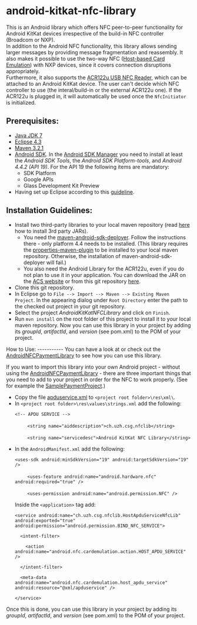android-kitkat-nfc-library
==========================

This is an Android library which offers NFC peer-to-peer functionality for Android KitKat devices irrespective of the build-in NFC controller (Broadcom or NXP).<br>
In addition to the Android NFC functionality, this library allows sending larger messages by providing message fragmentation and reassembly. It also makes it possible to use the two-way NFC (<a href="https://developer.android.com/guide/topics/connectivity/nfc/hce.html">Host-based Card Emulation</a>) with NXP devices, since it covers connection disruptions appropriately.<br>
Furthermore, it also supports the <a href="http://www.acs.com.hk/en/products/3/acr122u-usb-nfc-reader/">ACR122u USB NFC Reader</a>, which can be attached to an Android KitKat device. The user can't decide which NFC controller to use (the interal/build-in or the external ACR122u one). If the ACR122u is plugged in, it will automatically be used once the <code>NfcInitiator</code> is initialized.

Prerequisites:
--------------
<ul>
  <li><a href="http://www.oracle.com/technetwork/java/javase/downloads/index.html">Java JDK 7</a></li>
  <li><a href="http://www.eclipse.org/downloads/">Eclipse 4.3</a></li>
  <li><a href="http://maven.apache.org/download.cgi">Maven 3.2.1</a></li>
  <li><a href="http://developer.android.com/sdk/index.html">Android SDK</a>. In the <a href="http://developer.android.com/tools/help/sdk-manager.html">Android SDK Manager</a> you need to install at least the <i>Android SDK Tools</i>, the <i>Android SDK Platform-tools</i>, and <i>Android 4.4.2 (API 19)</i>. For the API 19 the following items are mandatory:
    <ul>
      <li>SDK Platform</li>
      <li>Google APIs</li>
      <li>Glass Development Kit Preview</li>
    </ul>
  </li>
  <li>Having set up Eclipse according to this <a href="http://developer.android.com/sdk/installing/index.html">guideline</a>.</li>
</ul>

Installation Guidelines:
------------------------
<ul>
  <li>
    Install two third-party libraries to your local maven repository (read <a href="http://maven.apache.org/guides/mini/guide-3rd-party-jars-local.html">here</a> how to install 3rd party JARs).
    <ul>
      <li>You need the <a href="https://github.com/mosabua/maven-android-sdk-deployer">maven-android-sdk-deployer</a>. Follow the instructions there - only platform 4.4 needs to be installed. (This library requires the <a href="http://search.maven.org/#artifactdetails%7Corg.codehaus.mojo%7Cproperties-maven-plugin%7C1.0-alpha-2%7Cmaven-plugin">properties-maven-plugin</a> to be installed to your local maven repository. Otherwise, the installation of maven-android-sdk-deployer will fail.)</li>
      <li>You also need the Android Library for the ACR122u, even if you do not plan to use it in your application. You can download the JAR on the <a href="http://www.acs.com.hk/download-driver/2989/ACS-Unified-LIB-Android-111-P.zip">ACS website</a> or from this git repository <a href="https://github.com/jetonmemeti/android-kitkat-nfc-library/blob/master/acssmc-1.1.1.jar">here</a>.</li>
    </ul>
  </li>
  <li>Clone this git repository.</li>
  <li>In Eclipse go to <code>File --> Import --> Maven --> Existing Maven Project</code>. In the appearing dialog under <code>Root Directory</code> enter the path to the checked out project in your git repository.</li>
  <li>Select the project <i>AndroidKitKatNFCLibrary</i> and click on <code>Finish</code>.</li>
  <li>Run <code>mvn install</code> on the root folder of this project to install it to your local maven repository. Now you can use this library in your project by adding its <i>groupId</i>, <i>artifactId</i>, and <i>version</i> (see pom.xml) to the POM of your project.</li>
</ul>
How to Use:
-----------
You can have a look at or check out the <a href="https://github.com/jetonmemeti/android-nfc-payment-library">AndroidNFCPaymentLibrary</a> to see how you can use this library.

If you want to import this library into your own Android project - without using the <a href="https://github.com/jetonmemeti/android-nfc-payment-library">AndroidNFCPaymentLibrary</a> - there are three important things that you need to add to your project in order for the NFC to work properly. (See for example the <a href="https://github.com/jetonmemeti/SamplePaymentProject">SamplePaymentProject</a>.)
<ul>
  <li>Copy the file <a href="https://github.com/jetonmemeti/android-kitkat-nfc-library/blob/master/apduservice.xml">apduservice.xml</a> to <code>&lt;project root folder&gt;\res\xml\</code>.</li>
  <li>In <code>&lt;project root folder&gt;\res\values\strings.xml</code> add the following:<br>
    <pre><code>&lt;!-- APDU SERVICE --&gt;</code><br>
    <code>&lt;string name="aiddescription"&gt;ch.uzh.csg.nfclib&lt;/string&gt;</code><br>
    <code>&lt;string name="servicedesc"&gt;Android KitKat NFC Library&lt;/string&gt;</code></pre>
  </li>
  <li>In the <code>AndroidManifest.xml</code> add the following:<br>
    <pre><code>&lt;uses-sdk android:minSdkVersion="19" android:targetSdkVersion="19" /&gt;</code><br>  
    <code>&lt;uses-feature android:name="android.hardware.nfc" android:required="true" /&gt;</code><br>  
    <code>&lt;uses-permission android:name="android.permission.NFC" /&gt;</code></pre>
    Inside the <code>&lt;application&gt;</code> tag add:<br>
    <pre><code>&lt;service android:name="ch.uzh.csg.nfclib.HostApduServiceNfcLib" android:exported="true" android:permission="android.permission.BIND_NFC_SERVICE"&gt;<br>
  &lt;intent-filter&gt;<br>
    &lt;action android:name="android.nfc.cardemulation.action.HOST_APDU_SERVICE" /&gt;<br>
  &lt;/intent-filter&gt;<br>
  &lt;meta-data android:name="android.nfc.cardemulation.host_apdu_service" android:resource="@xml/apduservice" /&gt;<br>
&lt;/service&gt;</code></pre>
  </li>
</ul>

Once this is done, you can use this library in your project by adding its <i>groupId</i>, <i>artifactId</i>, and <i>version</i> (see pom.xml) to the POM of your project.
